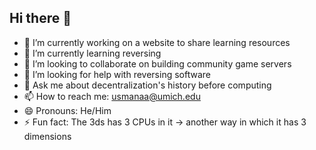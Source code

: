 ## Hi there 👋

- 🔭 I’m currently working on a website to share learning resources
- 🌱 I’m currently learning reversing
- 👯 I’m looking to collaborate on building community game servers
- 🤔 I’m looking for help with reversing software
- 💬 Ask me about decentralization's history before computing
- 📫 How to reach me: usmanaa@umich.edu
- 😄 Pronouns: He/Him
- ⚡ Fun fact: The 3ds has 3 CPUs in it -> another way in which it has 3 dimensions

<!--
**ali-layken/ali-layken** is a ✨ _special_ ✨ repository because its `README.md` (this file) appears on your GitHub profile.

Here are some ideas to get you started:


-->
